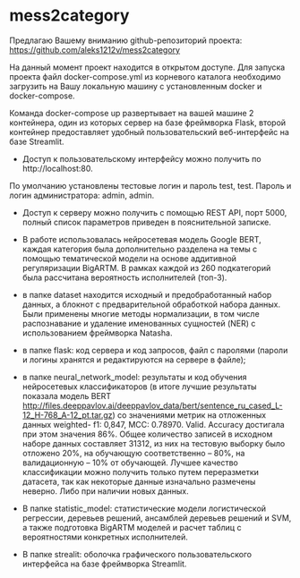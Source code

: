 # mess2category
Предлагаю Вашему вниманию github-репозиторий проекта:
https://github.com/aleks1212v/mess2category

На данный момент проект находится в открытом доступе. Для запуска проекта файл docker-compose.yml из корневого каталога необходимо загрузить на Вашу локальную машину с установленным docker и docker-compose.

Команда docker-compose up развертывает на вашей машине 2 контейнера, один из которых сервер на базе фреймворка Flask, второй контейнер предоставляет удобный пользовательский веб-интерфейс на базе Streamlit.

- Доступ к пользовательскому интерфейсу можно получить по http://localhost:80.

По умолчанию установлены тестовые логин и пароль test, test.
Пароль и логин администратора: admin, admin.

- Доступ к серверу можно получить с помощью REST API, порт 5000, полный список параметров приведен в пояснительной записке.

- В работе использовалась нейросетевая модель Google BERT, каждая категория была дополнительно разделена на темы с помощью тематической модели на основе аддитивной регуляризации BigARTM. В рамках каждой из 260 подкатегорий была рассчитана вероятность исполнителей (топ-3).

- в папке dataset находится исходный и предобработанный набор данных, а блокнот с предварительной обработкой набора данных. Были применены многие методы нормализации, в том числе распознавание и удаление именованных сущностей (NER) с использованием фреймворка Natasha.

- в папке flask: код сервера и код запросов, файл с паролями (пароли и логины хранятся и редактируются на сервере в файле);

- в папке neural_network_model: результаты и код обучения нейросетевых классификаторов (в итоге лучшие результаты показала модель BERT http://files.deeppavlov.ai/deeppavlov_data/bert/sentence_ru_cased_L-12_H-768_A-12_pt.tar.gz) со значениями метрик на отложенных данных weighted- f1: 0,847, MCC: 0.78970. Valid. Accuracy достигала при этом значения 86%. Общее количество записей в исходном наборе данных составляет 31312, из них на тестовую выборку было отложено 20%, на обучающую соответственно – 80%, на валидационную – 10% от обучающей. Лучшее качество классификации можно получить только путем переразметки датасета, так как некоторые данные изначально размечены неверно. Либо при наличии новых данных.

- В папке statistic_model: статистические модели логистической регрессии, деревьев решений, ансамблей деревьев решений и SVM, а также подготовка BigARTM моделей и расчет таблиц с вероятностями конкретных исполнителей.

- В папке strealit: оболочка графического пользовательского интерфейса на базе фреймворка Streamlit.
